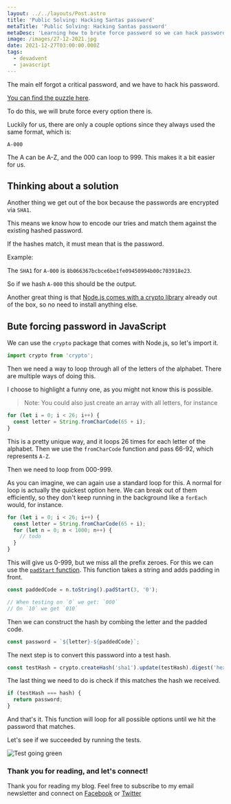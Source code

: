 ```yaml
---
layout: ../../layouts/Post.astro
title: 'Public Solving: Hacking Santas password'
metaTitle: 'Public Solving: Hacking Santas password'
metaDesc: 'Learning how to brute force password so we can hack passwords in JavaScript'
image: /images/27-12-2021.jpg
date: 2021-12-27T03:00:00.000Z
tags:
  - devadvent
  - javascript
---
```


The main elf forgot a critical password, and we have to hack his password.

[You can find the puzzle here](https://github.com/devadvent/puzzle-17).

To do this, we will brute force every option there is.

Luckily for us, there are only a couple options since they always used the same format, which is:

```
A-000
```

The A can be A-Z, and the 000 can loop to 999.
This makes it a bit easier for us.

## Thinking about a solution

Another thing we get out of the box because the passwords are encrypted via `SHA1`.

This means we know how to encode our tries and match them against the existing hashed password.

If the hashes match, it must mean that is the password.

Example:

The `SHA1` for `A-000` is `8b066367bcbce6be1fe09450994b00c703918e23`.

So if we hash `A-000` this should be the output.

Another great thing is that [Node.js comes with a crypto library](https://nodejs.org/api/crypto.html) already out of the box, so no need to install anything else.

## Bute forcing password in JavaScript

We can use the `crypto` package that comes with Node.js, so let's import it.

```js
import crypto from 'crypto';
```

Then we need a way to loop through all of the letters of the alphabet. There are multiple ways of doing this.

I choose to highlight a funny one, as you might not know this is possible.

> Note: You could also just create an array with all letters, for instance

```js
for (let i = 0; i < 26; i++) {
  const letter = String.fromCharCode(65 + i);
}
```

This is a pretty unique way, and it loops 26 times for each letter of the alphabet.
Then we use the `fromCharCode` function and pass 66-92, which represents `A-Z`.

Then we need to loop from 000-999.

As you can imagine, we can again use a standard loop for this.
A normal for loop is actually the quickest option here. We can break out of them efficiently, so they don't keep running in the background like a `forEach` would, for instance.

```js
for (let i = 0; i < 26; i++) {
  const letter = String.fromCharCode(65 + i);
  for (let n = 0; n < 1000; n++) {
    // todo
  }
}
```

This will give us 0-999, but we miss all the prefix zeroes. For this we can use the [`padStart` function](https://daily-dev-tips.com/posts/vanilla-javascript-add-leading-zeroes-to-date/).
This function takes a string and adds padding in front.

```js
const paddedCode = n.toString().padStart(3, '0');

// When testing on `0` we get: `000`
// On `10` we get `010`
```

Then we can construct the hash by combing the letter and the padded code.

```js
const password = `${letter}-${paddedCode}`;
```

The next step is to convert this password into a test hash.

```js
const testHash = crypto.createHash('sha1').update(testHash).digest('hex');
```

The last thing we need to do is check if this matches the hash we received.

```js
if (testHash === hash) {
  return password;
}
```

And that's it. This function will loop for all possible options until we hit the password that matches.

Let's see if we succeeded by running the tests.

![Test going green](https://cdn.hashnode.com/res/hashnode/image/upload/v1639758379135/8TWwX4o3c.png)

### Thank you for reading, and let's connect!

Thank you for reading my blog. Feel free to subscribe to my email newsletter and connect on [Facebook](https://www.facebook.com/DailyDevTipsBlog) or [Twitter](https://twitter.com/DailyDevTips1)
